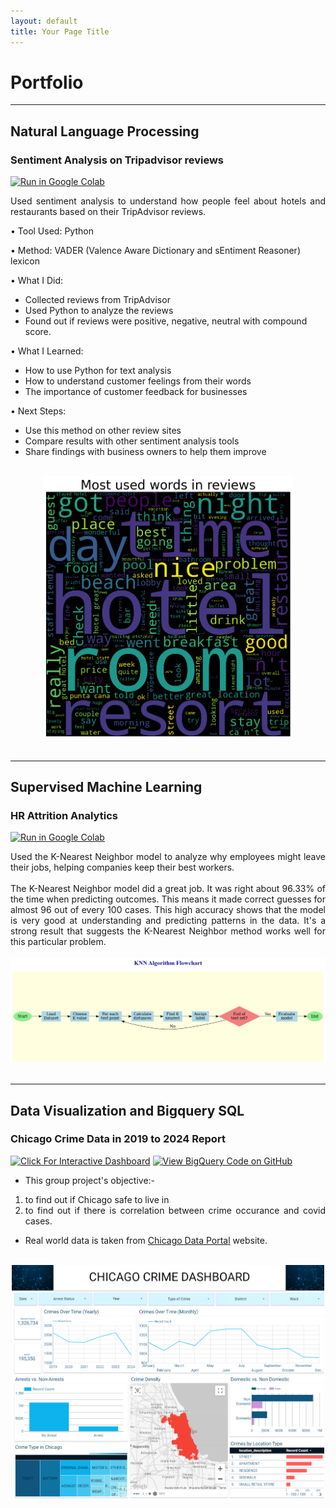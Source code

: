 ```yaml
---
layout: default
title: Your Page Title
---
```


# Portfolio

---

## Natural Language Processing

### Sentiment Analysis on Tripadvisor reviews

[![Run in Google Colab](https://img.shields.io/badge/Colab-Run_in_Google_Colab-blue?logo=Google&logoColor=FDBA18)](https://colab.research.google.com/drive/1GWBoZ82PrUXAquEyJ8PlkOQHQKmtSiMP?usp=sharing)

<div style="text-align: justify">Used sentiment analysis to understand how people feel about hotels and restaurants based on their TripAdvisor reviews.</div>

• Tool Used: Python

• Method: VADER (Valence Aware Dictionary and sEntiment Reasoner) lexicon

• What I Did:
  - Collected reviews from TripAdvisor
  - Used Python to analyze the reviews
  - Found out if reviews were positive, negative, neutral with compound score.

• What I Learned:
  - How to use Python for text analysis
  - How to understand customer feelings from their words
  - The importance of customer feedback for businesses

• Next Steps:
  - Use this method on other review sites
  - Compare results with other sentiment analysis tools
  - Share findings with business owners to help them improve
<br>
<center><img src="images/most_used_words.png" width="400"/></center>
<br>

---

## Supervised Machine Learning

### HR Attrition Analytics

[![Run in Google Colab](https://img.shields.io/badge/Colab-Run_in_Google_Colab-blue?logo=Google&logoColor=FDBA18)](https://colab.research.google.com/drive/1-SGc3R11sbXpsAOuD6MjyBlS15zoaPjO?usp=sharing)

<div style="text-align: justify">Used the K-Nearest Neighbor model to analyze why employees might leave their jobs, helping companies keep their best workers.</div>
<br>
<div style="text-align: justify">The K-Nearest Neighbor model did a great job. It was right about 96.33% of the time when predicting outcomes. This means it made correct guesses for almost 96 out of every 100 cases. This high accuracy shows that the model is very good at understanding and predicting patterns in the data. It's a strong result that suggests the K-Nearest Neighbor method works well for this particular problem.</div>
<br>
<center><img src="images/knn.png"/></center>
<br>

---

## Data Visualization and Bigquery SQL

### Chicago Crime Data in 2019 to 2024 Report

[![Click For Interactive Dashboard](https://img.shields.io/badge/build-Click_For_Interactive_Dashboard-blue?logo=looker&logoColor=FDBA18&label=Looker)](https://lookerstudio.google.com/reporting/4749d3f8-e95c-4425-b013-c3cf44127102)
[![View BigQuery Code on GitHub](https://img.shields.io/badge/GitHub-View_BigQuery_Code_on_GitHub-blue?logo=GitHub)](https://lianabhr.github.io/SQL/)

<div style="text-align: justify">
  
  - This group project's objective:-
  1. to find out if Chicago safe to live in 
  2. to find out if there is correlation between crime occurance and covid cases. 
  - Real world data is taken from <a href="https://data.cityofchicago.org/">Chicago Data Portal</a> website.</div>
<br>
<center><img src="images/looker1.png" width="500"/></center>
<br>

